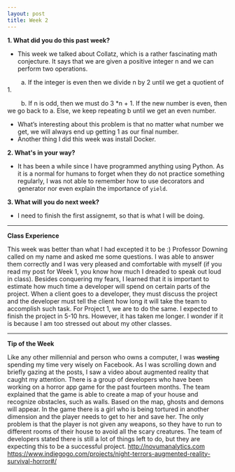 ```yaml
---
layout: post
title: Week 2
---
```


__1. What did you do this past week?__
* This week we talked about Collatz, which is a rather fascinating math conjecture. It says that we are given a positive integer n  and we can perform two operations. 



&nbsp;&nbsp;&nbsp;&nbsp;&nbsp;&nbsp;&nbsp;  a. If the integer is even then we divide n by 2 until we get a quotient of 1.


&nbsp;&nbsp;&nbsp;&nbsp;&nbsp;&nbsp;&nbsp;  b. If n is odd, then we must do 3 *n + 1. If the new number is even, then we go back to a. Else, we keep repeating b until we get an even number.
* What’s interesting about this problem is that no matter what number we get, we will always end up getting 1 as our final number. 
* Another thing I did this week was install Docker.


__2. What's in your way?__
* It has been a while since I have programmed anything using Python. As it is a normal for humans to forget when they do not practice something regularly, I was not able to remember how to use decorators and generator nor even explain the importance of `yield`. 


__3. What will you do next week?__
* I need to finish the first assignemt, so that is what I will be doing.


---
__Class Experience__


This week was better than what I had  excepted it to be :)
Professor Downing called on my name and asked me some questions. I was able to answer them correctly and I was very pleased and comfortable with myself (if you read my post for Week 1, you know how much I dreaded to speak out loud in class). 
Besides conquering my fears, I learned that it is important to estimate how much time a developer will spend on certain parts of the project. When a client goes to a developer, they must discuss the project and the developer must tell the client how long it will take the team to accomplish such task. For Project 1, we are to do the same. I expected to finish the project in 5-10 hrs. However, it has taken me longer. I wonder if it is because I am too stressed out about my other classes. 


---
__Tip of the Week__


Like any other millennial and person who owns a computer, I was <del> wasting </del> spending my time very wisely on Facebook. As I was scrolling down and briefly gazing at the posts, I saw a video about augmented reality that caught my attention. There is a group of developers who have been working on a horror app game for the past fourteen months. The team explained that the game is able to create a map of your house and recognize obstacles, such as walls. Based on the map, ghosts and demons will appear. In the game there is a girl who is being tortured in another dimension and the player needs to get to her and save her. The only problem is that the player is not given any weapons, so they have to run to different rooms of their house to avoid all the scary creatures. The team of developers stated there is still a lot of things left to do, but they are expecting this to be a successful project. 
http://novumanalytics.com
https://www.indiegogo.com/projects/night-terrors-augmented-reality-survival-horror#/

